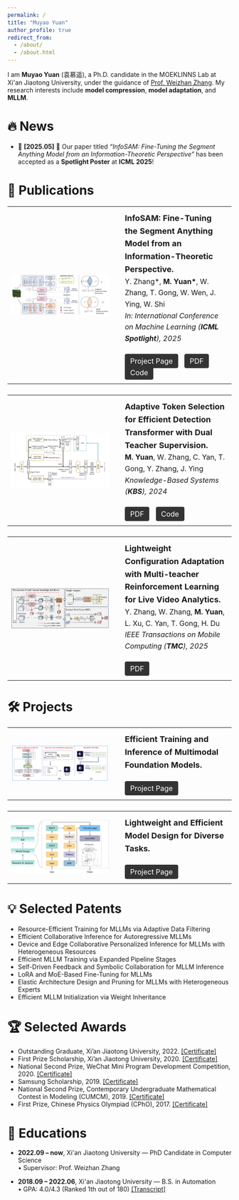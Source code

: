 ```yaml
---
permalink: /
title: "Muyao Yuan"
author_profile: true
redirect_from: 
  - /about/
  - /about.html
---
```


I am **Muyao Yuan** (袁慕遥), a Ph.D. candidate in the MOEKLINNS Lab at Xi'an Jiaotong University, under the guidance of [Prof. Weizhan Zhang](https://gr.xjtu.edu.cn/en/web/zhangwzh123). My research interests include **model compression**, **model adaptation**, and **MLLM**.

🔥 News
======
- 📅 **[2025.05]** 🎉 Our paper titled _“InfoSAM: Fine-Tuning the Segment Anything Model from an Information-Theoretic Perspective”_ has been accepted as a **Spotlight Poster** at **ICML 2025**!

📝 Publications
======
<table style="font-size: 16px; line-height: 1.6; width: 100%; margin-bottom: 24px;">
  <tr>
    <td style="width: 220px; vertical-align: middle; padding-right: 24px;">
      <img src="/images/infosam.svg" width="220" style="display: block;"/>
    </td>
    <td style="vertical-align: middle; padding: 12px;">
      <b style="font-size: 18px;">InfoSAM: Fine-Tuning the Segment Anything Model from an Information-Theoretic Perspective.</b><br/>
      Y. Zhang*, <b>M. Yuan*</b>, W. Zhang, T. Gong, W. Wen, J. Ying, W. Shi<br/>
      <i>In: International Conference on Machine Learning (<b>ICML Spotlight</b>), 2025</i><br/><br/>
      <a href="https://muyaoyuan.github.io/InfoSAM_Page/" style="padding:6px 12px; background:#333; color:#fff; border-radius:4px; text-decoration:none; margin-right:10px;">Project Page</a>
      <a href="https://arxiv.org/pdf/2505.21920" style="padding:6px 12px; background:#333; color:#fff; border-radius:4px; text-decoration:none; margin-right:10px;">PDF</a>
      <a href="https://github.com/MuyaoYuan/InfoSAM" style="padding:6px 12px; background:#333; color:#fff; border-radius:4px; text-decoration:none;">Code</a>
    </td>
  </tr>
</table>

<table style="font-size: 16px; line-height: 1.6; width: 100%; margin-bottom: 24px;">
  <tr>
    <td style="width: 220px; vertical-align: middle; padding-right: 24px;">
      <img src="/images/ats-detr.svg" width="220" style="display: block;"/>
    </td>
    <td style="vertical-align: middle; padding: 12px;">
      <b style="font-size: 18px;">Adaptive Token Selection for Efficient Detection Transformer with Dual Teacher Supervision.</b><br/>
      <b>M. Yuan</b>, W. Zhang, C. Yan, T. Gong, Y. Zhang, J. Ying<br/>
      <i>Knowledge-Based Systems (<b>KBS</b>), 2024</i><br/><br/>
      <a href="https://doi.org/10.1016/j.knosys.2024.112036" style="padding:6px 12px; background:#333; color:#fff; border-radius:4px; text-decoration:none; margin-right:10px;">PDF</a>
      <a href="https://github.com/MuyaoYuan/ATS-DETR" style="padding:6px 12px; background:#333; color:#fff; border-radius:4px; text-decoration:none;">Code</a>
    </td>
  </tr>
</table>

<table style="font-size: 16px; line-height: 1.6; width: 100%; margin-bottom: 24px;">
  <tr>
    <td style="width: 220px; vertical-align: middle; padding-right: 24px;">
      <img src="/images/LCA.png" width="220" style="display: block;"/>
    </td>
    <td style="vertical-align: middle; padding: 12px;">
      <b style="font-size: 18px;">Lightweight Configuration Adaptation with Multi-teacher Reinforcement Learning for Live Video Analytics.</b><br/>
      Y. Zhang, W. Zhang, <b>M. Yuan</b>, L. Xu, C. Yan, T. Gong, H. Du<br/>
      <i>IEEE Transactions on Mobile Computing (<b>TMC</b>), 2025</i><br/><br/>
      <a href="https://ieeexplore.ieee.org/document/10829727" style="padding:6px 12px; background:#333; color:#fff; border-radius:4px; text-decoration:none; margin-right:10px;">PDF</a>
      <!-- <a href="link_to_tmc_code" style="padding:6px 12px; background:#333; color:#fff; border-radius:4px; text-decoration:none;">Code</a> -->
    </td>
  </tr>
</table>


🛠 Projects
======
<table style="font-size: 16px; line-height: 1.6; width: 100%; margin-bottom: 24px;">
  <tr>
    <td style="width: 220px; vertical-align: middle; padding-right: 24px;">
      <img src="/images/project_MLLM.svg" width="220" style="display: block;"/>
    </td>
    <td style="vertical-align: middle; padding: 12px;">
      <b style="font-size: 18px;">Efficient Training and Inference of Multimodal Foundation Models.</b><br/><br/>
      <!-- <a href="https://github.com/MuyaoYuan/Edge-Adapt" style="padding:6px 12px; background:#333; color:#fff; border-radius:4px; text-decoration:none; margin-right:10px;">Code</a> -->
      <a href="/portfolio/portfolio-1" style="padding:6px 12px; background:#333; color:#fff; border-radius:4px; text-decoration:none;">Project Page</a>
    </td>
  </tr>
</table>

<table style="font-size: 16px; line-height: 1.6; width: 100%; margin-bottom: 24px;">
  <tr>
    <td style="width: 220px; vertical-align: middle; padding-right: 24px;">
      <img src="/images/project_compression.png" width="220" style="display: block;"/>
    </td>
    <td style="vertical-align: middle; padding: 12px;">
      <b style="font-size: 18px;">Lightweight and Efficient Model Design for Diverse Tasks.</b><br/><br/>
      <!-- <a href="https://github.com/MuyaoYuan/Edge-Adapt" style="padding:6px 12px; background:#333; color:#fff; border-radius:4px; text-decoration:none; margin-right:10px;">Code</a> -->
      <a href="/portfolio/portfolio-2" style="padding:6px 12px; background:#333; color:#fff; border-radius:4px; text-decoration:none;">Project Page</a>
    </td>
  </tr>
</table>


💡 Selected Patents
======
  - Resource-Efficient Training for MLLMs via Adaptive Data Filtering
  - Efficient Collaborative Inference for Autoregressive MLLMs
  - Device and Edge Collaborative Personalized Inference for MLLMs with Heterogeneous Resources
  - Efficient MLLM Training via Expanded Pipeline Stages
  - Self-Driven Feedback and Symbolic Collaboration for MLLM Inference
  - LoRA and MoE-Based Fine-Tuning for MLLMs
  - Elastic Architecture Design and Pruning for MLLMs with Heterogeneous Experts
  - Efficient MLLM Initialization via Weight Inheritance



🏆 Selected Awards
======
  - Outstanding Graduate, Xi’an Jiaotong University, 2022. [[Certificate]](/images/Outstanding_Graduate.jpg)  
  - First Prize Scholarship, Xi’an Jiaotong University, 2020. [[Certificate]](/images/First_Prize_Scholarship.jpg)  
  - National Second Prize, WeChat Mini Program Development Competition, 2020. [[Certificate]](/images/wechat.jpg)  
  - Samsung Scholarship, 2019. [[Certificate]](/images/Samsung_Scholarship.jpg)  
  - National Second Prize, Contemporary Undergraduate Mathematical Contest in Modeling (CUMCM), 2019. [[Certificate]](/images/cumcm.jpg)  
  - First Prize, Chinese Physics Olympiad (CPhO), 2017. [[Certificate]](/images/CPhO.jpg)  


📖 Educations
======
- **2022.09 – now**, Xi'an Jiaotong University —  PhD Candidate in Computer Science  
  • Supervisor: Prof. Weizhan Zhang  

- **2018.09 – 2022.06**, Xi'an Jiaotong University — B.S. in Automation  
  • GPA: 4.0/4.3 (Ranked 1th out of 180)  [[Transcript]](/images/transcript.jpg)
